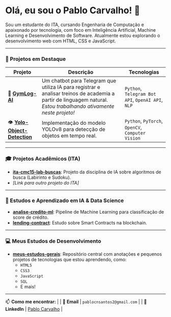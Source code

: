 # Olá, eu sou o Pablo Carvalho! 👋

Sou um estudante do ITA, cursando Engenharia de Computação e apaixonado por tecnologia, com foco em Inteligência Artificial, Machine Learning e Desenvolvimento de Software. Atualmente estou explorando o desenvolvimento web com HTML, CSS e JavaScript.

---

### 🚀 Projetos em Destaque

| Projeto | Descrição | Tecnologias |
|---|---|---|
| 🤖 **[GymLog-AI](https://github.com/pablocarvalho0/GymLog-AI)** | Um chatbot para Telegram que utiliza IA para registrar e analisar treinos de academia a partir de linguagem natural. *Estou trabalhando ativamente neste projeto!* | `Python`, `Telegram Bot API`, `OpenAI API`, `NLP` |
| 👁️ **[Yolo-Object-Detection](https://github.com/pablocarvalho0/yolo-object-detection)** | Implementação do modelo YOLOv8 para detecção de objetos em tempo real. | `Python`, `PyTorch`, `OpenCV`, `Computer Vision` |

---

### 🎓 Projetos Acadêmicos (ITA)

- **[ita-cmc15-lab-buscas](https://github.com/pablocarvalho0/ita-cmc15-lab-buscas)**: Projeto da disciplina de IA sobre algoritmos de busca (Labirinto e Sudoku).
- *[Link para outro projeto do ITA]*

---

### 🧠 Estudos e Aprendizado em IA & Data Science

- **[analise-credito-ml](https://github.com/pablocarvalho0/analise-credito-ml)**: Pipeline de Machine Learning para classificação de score de crédito.
- **[lending-contract](https://github.com/pablocarvalho0/lending-contract)**: Estudo sobre Smart Contracts na blockchain.

---

### 💻 Meus Estudos de Desenvolvimento

- **[meus-estudos-gerais](https://github.com/pablocarvalho0/meus-estudos-gerais)**: Repositório central com anotações e pequenos projetos de tecnologias que estou aprendendo, como:
  - `HTML5`
  - `CSS3`
  - `JavaScript`
  - `SQL`
  - E mais!

---

📫 **Como me encontrar:**                                |
| 📧 **Email** | `pablocnsantos2@gmail.com`                                               |
| 💼 **LinkedIn** | [Pablo Carvalho](https://www.linkedin.com/in/pablo-carvalho-pcns8896/)              |
